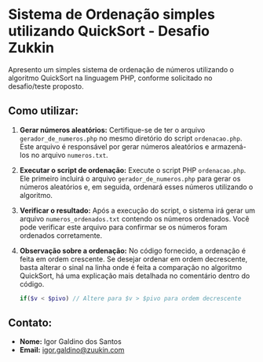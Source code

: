 # Sistema de Ordenação simples utilizando QuickSort - Desafio Zukkin 

Apresento um simples sistema de ordenação de números utilizando o algoritmo QuickSort na linguagem PHP, conforme solicitado no desafio/teste proposto.

## Como utilizar:
1. **Gerar números aleatórios:**
   Certifique-se de ter o arquivo `gerador_de_numeros.php` no mesmo diretório do script `ordenacao.php`. Este arquivo é responsável por gerar números aleatórios e armazená-los no arquivo `numeros.txt`.

2. **Executar o script de ordenação:**
   Execute o script PHP `ordenacao.php`. Ele primeiro incluirá o arquivo `gerador_de_numeros.php` para gerar os números aleatórios e, em seguida, ordenará esses números utilizando o algoritmo.

3. **Verificar o resultado:**
   Após a execução do script, o sistema irá gerar um arquivo `numeros_ordenados.txt` contendo os números ordenados. Você pode verificar este arquivo para confirmar se os números foram ordenados corretamente.

4. **Observação sobre a ordenação:**
   No código fornecido, a ordenação é feita em ordem crescente. Se desejar ordenar em ordem decrescente, basta alterar o sinal na linha onde é feita a comparação no algoritmo QuickSort, há uma explicação mais detalhada no comentário dentro do código.

   ```php
   if($v < $pivo) // Altere para $v > $pivo para ordem decrescente
   ```

## Contato:

- **Nome:** Igor Galdino dos Santos
- **Email:** igor.galdino@zuukin.com

